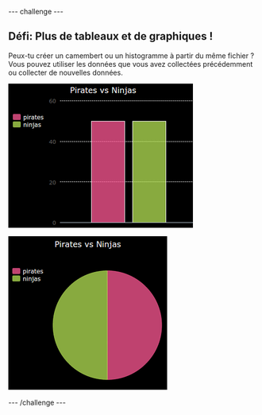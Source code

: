 \--- challenge \---

## Défi: Plus de tableaux et de graphiques !

Peux-tu créer un camembert ou un histogramme à partir du même fichier ? Vous pouvez utiliser les données que vous avez collectées précédemment ou collecter de nouvelles données.

![capture d'écran](images/pets-pn-bar.png)

![capture d'écran](images/pets-pn.png)

\--- /challenge \---